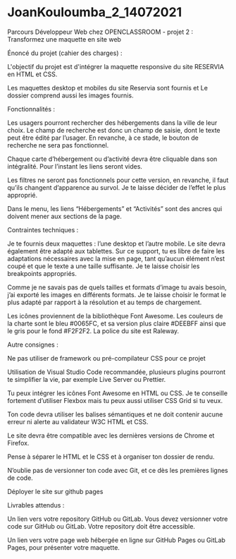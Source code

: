 # JoanKouloumba_2_14072021

Parcours Développeur Web chez OPENCLASSROOM - projet 2 : Transformez une maquette en site web

Énoncé du projet (cahier des charges) :

L'objectif du projet est d'intégrer la maquette responsive du site RESERVIA en HTML et CSS.

Les maquettes desktop et mobiles du site Reservia sont fournis et Le dossier comprend aussi les images fournis.

Fonctionnalités :

Les usagers pourront rechercher des hébergements dans la ville de leur choix. Le champ de recherche est donc un champ de saisie, dont le texte peut être édité par l’usager. En revanche, à ce stade, le bouton de recherche ne sera pas fonctionnel.

Chaque carte d’hébergement ou d’activité devra être cliquable dans son intégralité. Pour l’instant les liens seront vides.

Les filtres ne seront pas fonctionnels pour cette version, en revanche, il faut qu’ils changent d’apparence au survol. Je te laisse décider de l’effet le plus approprié.

Dans le menu, les liens “Hébergements” et “Activités” sont des ancres qui doivent mener aux sections de la page.

Contraintes techniques :

Je te fournis deux maquettes : l’une desktop et l’autre mobile. Le site devra également être adapté aux tablettes. Sur ce support, tu es libre de faire les adaptations nécessaires avec la mise en page, tant qu’aucun élément n’est coupé et que le texte a une taille suffisante. Je te laisse choisir les breakpoints appropriés.

Comme je ne savais pas de quels tailles et formats d’image tu avais besoin, j’ai exporté les images en différents formats. Je te laisse choisir le format le plus adapté par rapport à la résolution et au temps de chargement.

Les icônes proviennent de la bibliothèque Font Awesome. Les couleurs de la charte sont le bleu #0065FC, et sa version plus claire #DEEBFF ainsi que le gris pour le fond #F2F2F2. La police du site est Raleway.

Autre consignes :

Ne pas utiliser de framework ou pré-compilateur CSS pour ce projet

Utilisation de Visual Studio Code recommandée, plusieurs plugins pourront te simplifier la vie, par exemple Live Server ou Prettier.

Tu peux intégrer les icônes Font Awesome en HTML ou CSS. Je te conseille fortement d’utiliser Flexbox mais tu peux aussi utiliser CSS Grid si tu veux.

Ton code devra utiliser les balises sémantiques et ne doit contenir aucune erreur ni alerte au validateur W3C HTML et CSS.

Le site devra être compatible avec les dernières versions de Chrome et Firefox.

Pense à séparer le HTML et le CSS et à organiser ton dossier de rendu.

N’oublie pas de versionner ton code avec Git, et ce dès les premières lignes de code.

Déployer le site sur github pages

Livrables attendus :

Un lien vers votre repository GitHub ou GitLab. Vous devez versionner votre code sur GitHub ou GitLab. Votre repository doit être accessible.

Un lien vers votre page web hébergée en ligne sur GitHub Pages ou GitLab Pages, pour présenter votre maquette.
